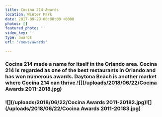 ```yaml
---
title: Cocina 214 Awards
location: Winter Park
date: 2017-09-29 00:00:00 +0000
photos: []
featured_photo: ''
video_key: ''
type: awards
url: "/news/awards"

---
```

### **Cocina 214 made a name for itself in the Orlando area. Cocina 214 is regarded as one of the best restaurants in Orlando and has won numerous awards. Daytona Beach is another market where Cocina 214 can thrive.![](/uploads/2018/06/22/Cocina Awards 2011-2018.jpg)**

### ![](/uploads/2018/06/22/Cocina Awards 2011-20182.jpg)![](/uploads/2018/06/22/Cocina Awards 2011-20183.jpg)